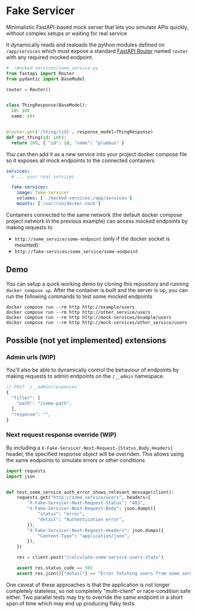 # Fake Servicer

Minimalistic FastAPI-based mock server that lets you simulate APIs quickly, without complex setups or waiting for real service

It dynamically reads and realoads the python modules defined on `/app/services`
which must expose a standard [FastAPI Router](https://fastapi.tiangolo.com/tutorial/bigger-applications/?h=router#apirouter) named `router` with any required mocked endpoint.

```python
# ./mocked-services/some_service.py
from fastapi import Router
from pydantic import BaseModel

router = Router()


class ThingResponse(BaseModel):
  id: int
  name: str


@router.get('/thing/{id}', response_model=ThingResponse)
def get_thing(id: int):
  return 200, { "id": id, "name": "plumbus" }
```

You can then add it as a new service into your project docker compose file so
it exposes all mock endpoints to the connected containers

```yaml
services:
  # ... your real services

  fake-services:
    image: fake-servicer
    volumes: ['./mocked-services:/app/services']
    mounts: ['/var/run/docker.sock']
```

Containers connected to the same network (the default docker compose project 
network in the previous example) can access mocked endpoints by making requests
to
- `http://some_service/some-endpoint` (only if the docker socket is mounted)
- `http://fake-services/some_service/some-endpoint`

## Demo

You can setup a quick working demo by cloning this repository and running
`docker compose up`. After the container is built and the server is up, you can
run the following commands to test some mocked endpoints

```
docker compose run --rm http http://example/users
docker compose run --rm http http://other_service/users
docker compose run --rm http http://mock-services/example/users
docker compose run --rm http http://mock-services/other_service/users
```

## Possible (not yet implemented) extensions

### Admin urls (WIP)
You'll also be able to dynamically control the behaviour of endpoints by making
requests to admin endpoints on the `/__admin` namespace.

```js
// POST `/__admin/responses`
{
  "filter": [
    "path": "/some-path",
  ],
  "response": "",
}
```

### Next request response override (WIP)
By including a `X-Fake-Servicer-Next-Request-{Status,Body,Headers}` header, the
specified response object will be overriden. This allows using the same
endpoints to simulate errors or other conditions

```python
import requests
import json


def test_some_service_auth_error_shows_relevant_message(client):
    requests.get("http://some_service/users", headers={
        "X-Fake-Servicer-Next-Request-Status": "403",
        "X-Fake-Servicer-Next-Request-Body": json.dumps({
            "status": "error",
            "detail": "Authentication error",
        }),
        "X-Fake-Servicer-Next-Request-Headers": json.dumps({
            "Content-Type": "application/json",
        }),
    })

    res = client.post("/calculate-some-service-users-stats")

    assert res.status_code == 502
    assert res.json()["detail"] == "Error fetching users from some service: Authentication error"

```

One caveat of these approaches is that the application is not longer completely
stateless, so not completely "multi-client" or race-condition safe either. Two
parallel tests may try to override the same endpoint in a short span of time
which may end up producing flaky tests.
